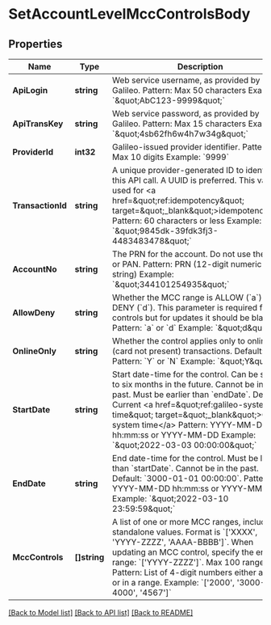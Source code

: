 # SetAccountLevelMccControlsBody

## Properties
Name | Type | Description | Notes
------------ | ------------- | ------------- | -------------
**ApiLogin** | **string** | Web service username, as provided by Galileo. Pattern: Max 50 characters Example: &#x60;\&quot;AbC123-9999\&quot;&#x60; | [default to AbC123-9999]
**ApiTransKey** | **string** | Web service password, as provided by Galileo. Pattern: Max 15 characters Example: &#x60;\&quot;4sb62fh6w4h7w34g\&quot;&#x60; | [default to 4sb62fh6w4h7w34g]
**ProviderId** | **int32** | Galileo-issued provider identifier. Pattern: Max 10 digits Example: &#x60;9999&#x60; | [default to 9999]
**TransactionId** | **string** | A unique provider-generated ID to identify this API call. A UUID is preferred. This value is used for &lt;a href&#x3D;\&quot;ref:idempotency\&quot; target&#x3D;\&quot;_blank\&quot;&gt;idempotency&lt;/a&gt;. Pattern: 60 characters or less Example: &#x60;\&quot;9845dk-39fdk3fj3-4483483478\&quot;&#x60; | [default to 123e4567-e89b-12d3-a456-426614174000]
**AccountNo** | **string** | The PRN for the account. Do not use the CAD or PAN. Pattern: PRN (12-digit numeric string) Example: &#x60;\&quot;344101254935\&quot;&#x60; | [default to 344101254935]
**AllowDeny** | **string** | Whether the MCC range is ALLOW (&#x60;a&#x60;) or DENY (&#x60;d&#x60;). This parameter is required for new controls but for updates it should be blank. Pattern: &#x60;a&#x60; or &#x60;d&#x60; Example: &#x60;\&quot;d\&quot;&#x60; | [optional] [default to null]
**OnlineOnly** | **string** | Whether the control applies only to online (card not present) transactions. Default: &#x60;N&#x60;. Pattern: &#x60;Y&#x60; or &#x60;N&#x60; Example: &#x60;\&quot;Y\&quot;&#x60; | [optional] [default to null]
**StartDate** | **string** | Start date-time for the control. Can be set up to six months in the future. Cannot be in the past. Must be earlier than &#x60;endDate&#x60;. Default: Current &lt;a href&#x3D;\&quot;ref:galileo-system-time\&quot; target&#x3D;\&quot;_blank\&quot;&gt;Galileo system time&lt;/a&gt; Pattern: YYYY-MM-DD hh:mm:ss or YYYY-MM-DD Example: &#x60;\&quot;2022-03-03 00:00:00\&quot;&#x60; | [optional] [default to null]
**EndDate** | **string** | End date-time for the control. Must be later than &#x60;startDate&#x60;. Cannot be in the past. Default: &#x60;3000-01-01 00:00:00&#x60;.  Pattern: YYYY-MM-DD hh:mm:ss or YYYY-MM-DD Example: &#x60;\&quot;2022-03-10 23:59:59\&quot;&#x60; | [optional] [default to null]
**MccControls** | **[]string** | A list of one or more MCC ranges, including standalone values. Format is &#x60;[&#x27;XXXX&#x27;, &#x27;YYYY-ZZZZ&#x27;, &#x27;AAAA-BBBB&#x27;]&#x60;. When updating an MCC control, specify the entire range: &#x60;[&#x27;YYYY-ZZZZ&#x27;]&#x60;. Max 100 ranges. Pattern: List of 4-digit numbers either alone or in a range. Example: &#x60;[&#x27;2000&#x27;, &#x27;3000-4000&#x27;, &#x27;4567&#x27;]&#x60; | [default to null]

[[Back to Model list]](../README.md#documentation-for-models) [[Back to API list]](../README.md#documentation-for-api-endpoints) [[Back to README]](../README.md)

